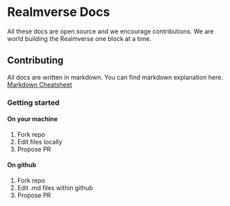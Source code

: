 # Realmverse Docs
All these docs are open source and we encourage contributions. We are world building the Realmverse one block at a time.

## Contributing 
All docs are written in markdown. You can find markdown explanation here. [Markdown Cheatsheet](https://www.markdownguide.org/cheat-sheet/)

### Getting started

#### On your machine
1. Fork repo
2. Edit files locally
3. Propose PR 


#### On github
1. Fork repo
2. Edit .md files within github
3. Propose PR
